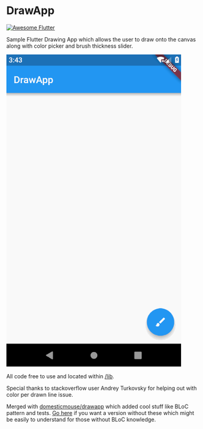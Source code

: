 # DrawApp

<a href="https://github.com/Solido/awesome-flutter">
   <img alt="Awesome Flutter" src="https://img.shields.io/badge/Awesome-Flutter-blue.svg?longCache=true&style=flat-square" />
</a>

Sample Flutter Drawing App which allows the user to draw onto the canvas along with color picker and brush thickness slider.

![](drawapp.gif)

All code free to use and located within [/lib](https://github.com/SnakeyHips/drawapp/tree/master/lib).

Special thanks to stackoverflow user Andrey Turkovsky for helping out with color per drawn line issue. 

Merged with [domesticmouse/drawapp](https://github.com/domesticmouse/drawapp) which added cool stuff like BLoC pattern and tests. [Go here](https://github.com/SnakeyHips/drawapp/tree/7a3075bb3e33e5e7a4cef24dfed19d2cb26ee2fa) if you want a version without these which might be easily to understand for those without BLoC knowledge.
